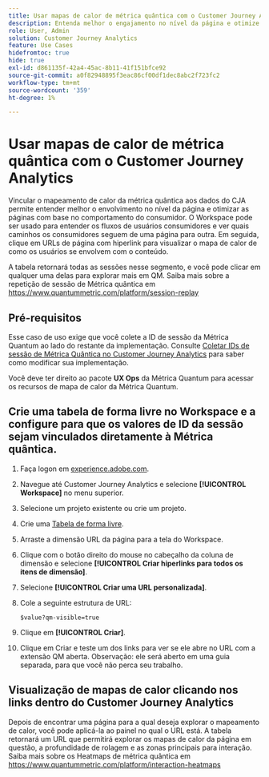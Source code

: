 ```yaml
---
title: Usar mapas de calor de métrica quântica com o Customer Journey Analytics
description: Entenda melhor o engajamento no nível da página e otimize as páginas com base no comportamento do consumidor usando os dados do mapa de calor da Métrica quântica.
role: User, Admin
solution: Customer Journey Analytics
feature: Use Cases
hidefromtoc: true
hide: true
exl-id: d861135f-42a4-45ac-8b11-41f151bfce92
source-git-commit: a0f82948895f3eac86cf00df1dec8abc2f723fc2
workflow-type: tm+mt
source-wordcount: '359'
ht-degree: 1%

---
```


# Usar mapas de calor de métrica quântica com o Customer Journey Analytics

Vincular o mapeamento de calor da métrica quântica aos dados do CJA permite entender melhor o envolvimento no nível da página e otimizar as páginas com base no comportamento do consumidor. O Workspace pode ser usado para entender os fluxos de usuários consumidores e ver quais caminhos os consumidores seguem de uma página para outra. Em seguida, clique em URLs de página com hiperlink para visualizar o mapa de calor de como os usuários se envolvem com o conteúdo.

A tabela retornará todas as sessões nesse segmento, e você pode clicar em qualquer uma delas para explorar mais em QM.  Saiba mais sobre a repetição de sessão de Métrica quântica em https://www.quantummetric.com/platform/session-replay

## Pré-requisitos

Esse caso de uso exige que você colete a ID de sessão da Métrica Quantum ao lado do restante da implementação. Consulte [Coletar IDs de sessão de Métrica Quântica no Customer Journey Analytics](collect-session-id.md) para saber como modificar sua implementação.

Você deve ter direito ao pacote **UX Ops** da Métrica Quantum para acessar os recursos de mapa de calor da Métrica Quantum.

## Crie uma tabela de forma livre no Workspace e a configure para que os valores de ID da sessão sejam vinculados diretamente à Métrica quântica.

1. Faça logon em [experience.adobe.com](https://experience.adobe.com).
1. Navegue até Customer Journey Analytics e selecione **[!UICONTROL Workspace]** no menu superior.
1. Selecione um projeto existente ou crie um projeto.
1. Crie uma [Tabela de forma livre](/help/analysis-workspace/visualizations/freeform-table/freeform-table.md).
1. Arraste a dimensão URL da página para a tela do Workspace.
1. Clique com o botão direito do mouse no cabeçalho da coluna de dimensão e selecione **[!UICONTROL Criar hiperlinks para todos os itens de dimensão]**.
1. Selecione **[!UICONTROL Criar uma URL personalizada]**.
1. Cole a seguinte estrutura de URL:

   ```
   $value?qm-visible=true
   ```

1. Clique em **[!UICONTROL Criar]**.

1. Clique em Criar e teste um dos links para ver se ele abre no URL com a extensão QM aberta. Observação: ele será aberto em uma guia separada, para que você não perca seu trabalho.


## Visualização de mapas de calor clicando nos links dentro do Customer Journey Analytics

Depois de encontrar uma página para a qual deseja explorar o mapeamento de calor, você pode aplicá-la ao painel no qual o URL está. A tabela retornará um URL que permitirá explorar os mapas de calor da página em questão, a profundidade de rolagem e as zonas principais para interação.  Saiba mais sobre os Heatmaps de métrica quântica em https://www.quantummetric.com/platform/interaction-heatmaps


